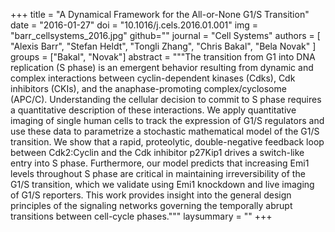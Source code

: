 +++
title = "A Dynamical Framework for the All-or-None G1/S Transition"
date = "2016-01-27"
doi = "10.1016/j.cels.2016.01.001"
img = "barr_cellsystems_2016.jpg"
github=""
journal = "Cell Systems"
authors = [
  "Alexis Barr",
  "Stefan Heldt",
  "Tongli Zhang",
  "Chris Bakal",
  "Bela Novak"
]
groups = ["Bakal", "Novak"]
abstract = """The transition from G1 into DNA replication (S phase) is an emergent behavior resulting from dynamic and complex interactions between cyclin-dependent kinases (Cdks), Cdk inhibitors (CKIs), and the anaphase-promoting complex/cyclosome (APC/C). Understanding the cellular decision to commit to S phase requires a quantitative description of these interactions. We apply quantitative imaging of single human cells to track the expression of G1/S regulators and use these data to parametrize a stochastic mathematical model of the G1/S transition. We show that a rapid, proteolytic, double-negative feedback loop between Cdk2:Cyclin and the Cdk inhibitor p27Kip1 drives a switch-like entry into S phase. Furthermore, our model predicts that increasing Emi1 levels throughout S phase are critical in maintaining irreversibility of the G1/S transition, which we validate using Emi1 knockdown and live imaging of G1/S reporters. This work provides insight into the general design principles of the signaling networks governing the temporally abrupt transitions between cell-cycle phases."""
laysummary = ""
+++
